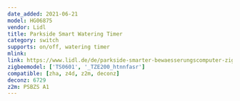 ```yaml
---
date_added: 2021-06-21
model: HG06875
vendor: Lidl 
title: Parkside Smart Watering Timer
category: switch
supports: on/off, watering timer
mlink: 
link: https://www.lidl.de/de/parkside-smarter-bewaesserungscomputer-zigbee-smart-home/p375570
zigbeemodel: ['TS0601', '_TZE200_htnnfasr']
compatible: [zha, z4d, z2m, deconz]
deconz: 6729
z2m: PSBZS A1
---
```




